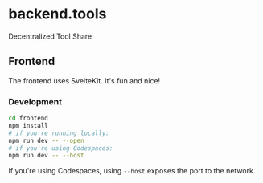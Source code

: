 # backend.tools
Decentralized Tool Share

## Frontend

The frontend uses SvelteKit. It's fun and nice!

### Development

```sh
cd frontend
npm install
# if you're running locally:
npm run dev -- --open
# if you're using Codespaces:
npm run dev -- --host
```

If you're using Codespaces, using `--host` exposes the port to the network.
